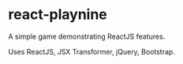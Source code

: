 # react-playnine
A simple game demonstrating ReactJS features.

Uses ReactJS, JSX Transformer, jQuery, Bootstrap.
